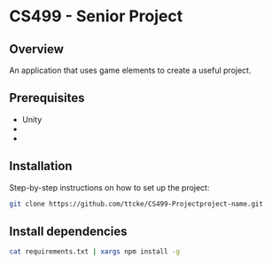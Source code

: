 # CS499 - Senior Project

## Overview
An application that uses game elements to create a useful project.

## Prerequisites
- Unity
- 
- 

## Installation
Step-by-step instructions on how to set up the project:
```bash
git clone https://github.com/ttcke/CS499-Projectproject-name.git
```

## Install dependencies
```bash
cat requirements.txt | xargs npm install -g
```
